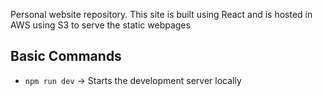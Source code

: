 Personal website repository. This site is built using React and is hosted in AWS using S3 to serve the static webpages

## Basic Commands

- `npm run dev` -> Starts the development server locally